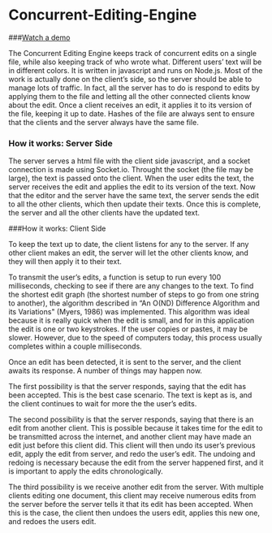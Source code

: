 # Concurrent-Editing-Engine

###[Watch a demo](https://www.youtube.com/watch?v=k2a6rzk2SvM)

The Concurrent Editing Engine keeps track of concurrent edits on a single file, while also keeping track of who wrote what. Different users’ text will be in different colors. It is written in javascript and runs on Node.js. Most of the work is actually done on the client’s side, so the server should be able to manage lots of traffic. In fact, all the server has to do is respond to edits by applying them to the file and letting all the other connected clients know about the edit. Once a client receives an edit, it applies it to its version of the file, keeping it up to date. Hashes of the file are always sent to ensure that the clients and the server always have the same file.

### How it works: Server Side

The server serves a html file with the client side javascript, and a socket connection is made using Socket.io. Throught the socket (the file may be large), the text is passed onto the client. When the user edits the text, the server receives the edit and applies the edit to its version of the text. Now that the editor and the server have the same text, the server sends the edit to all the other clients, which then update their texts. Once this is complete, the server and all the other clients have the updated text.

###How it works: Client Side

To keep the text up to date, the client listens for any to the server. If any other client makes an edit, the server will let the other clients know, and they will then apply it to their text.

To transmit the user’s edits, a function is setup to run every 100 milliseconds, checking to see if there are any changes to the text. To find the shortest edit graph (the shortest number of steps to go from one string to another), the algorithm described in “An O(ND) Difference Algorithm and its Variations" (Myers, 1986) was implemented. This algorithm was ideal because it is really quick when the edit is small, and for in this application the edit is one or two keystrokes. If the user copies or pastes, it may be slower. However, due to the speed of computers today, this process usually completes within a couple milliseconds.

Once an edit has been detected, it is sent to the server, and the client awaits its response. A number of things may happen now.

The first possibility is that the server responds, saying that the edit has been accepted. This is the best case scenario. The text is kept as is, and the client continues to wait for more the the user’s edits.

The second possibility is that the server responds, saying that there is an edit from another client. This is possible because it takes time for the edit to be transmitted across the internet, and another client may have made an edit just before this client did. This client will then undo its user’s previous edit, apply the edit from server, and redo the user’s edit. The undoing and redoing is necessary because the edit from the server happened first, and it is important to apply the edits chronologically.

The third possibility is we receive another edit from the server. With multiple clients editing one document, this client may receive numerous edits from the server before the server tells it that its edit has been accepted. When this is the case, the client then undoes the users edit, applies this new one, and redoes the users edit.
